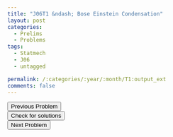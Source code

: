 ```yaml
---
title: "J06T1 &ndash; Bose Einstein Condensation"
layout: post
categories:
  - Prelims
  - Problems
tags:
  - Statmech
  - J06
  - untagged

permalink: /:categories/:year/:month/T1:output_ext
comments: false
---
```

<object data="2006J1T.pdf" type="application/pdf" width="100%" height="500"></object>

<div class='navbar'>
	<div float='left'><button onclick="window.location='Q3.html'" >Previous Problem</button></div>
	<div float='center'><button onclick="window.location='https://princetonprelim.com/prelim/16/'">Check for solutions</button></div>
	<div float='right'><button onclick="window.location='T2.html'" > Next Problem</button></div>
</div>
